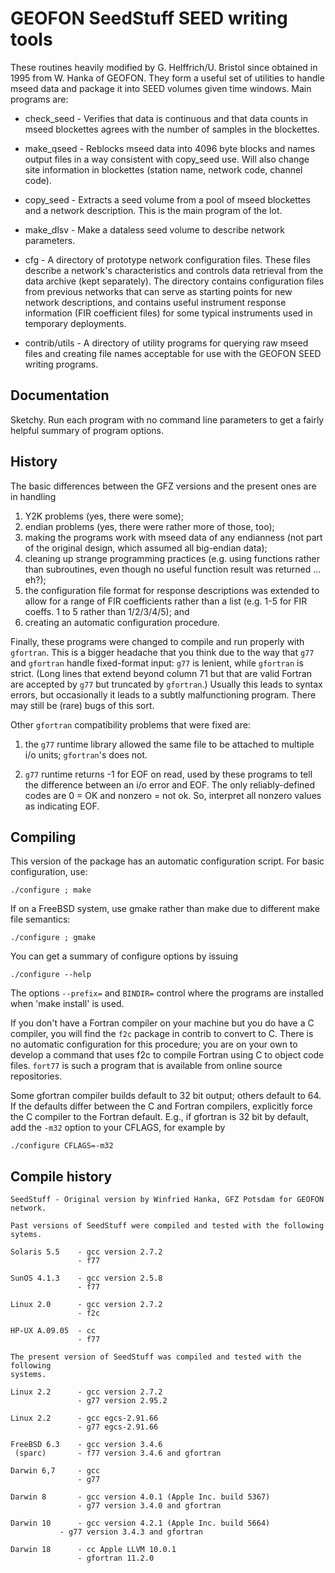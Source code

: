# GEOFON SeedStuff SEED writing tools

These routines heavily modified by G. Helffrich/U. Bristol since obtained
in 1995 from W. Hanka of GEOFON.  They form a useful set of utilities to handle
mseed data and package it into SEED volumes given time windows.  Main
programs are:

* check_seed - Verifies that data is continuous and that data counts in mseed
   blockettes agrees with the number of samples in the blockettes.

* make_qseed - Reblocks mseed data into 4096 byte blocks and names output
   files in a way consistent with copy_seed use.  Will also change
   site information in blockettes (station name, network code, channel code).

* copy_seed - Extracts a seed volume from a pool of mseed blockettes and a
   network description.  This is the main program of the lot.

* make_dlsv - Make a dataless seed volume to describe network parameters.

* cfg - A directory of prototype network configuration files.  These files
   describe a network's characteristics and controls data retrieval from
   the data archive (kept separately).  The directory contains configuration
   files from previous networks that can serve as starting points for new
   network descriptions, and contains useful instrument response information
   (FIR coefficient files) for some typical instruments used in temporary
   deployments.

* contrib/utils - A directory of utility programs for querying raw mseed files
   and creating file names acceptable for use with the GEOFON SEED writing
   programs.

## Documentation

Sketchy.  Run each program with no command line parameters to get a fairly
helpful summary of program options.

## History

The basic differences between the GFZ versions and the present ones are in
handling
1) Y2K problems (yes, there were some);
2) endian problems (yes, there were rather more of those, too);
3) making the programs work with mseed data of any endianness (not part of the
   original design, which assumed all big-endian data);
4) cleaning up strange programming practices (e.g.
   using functions rather than subroutines, even though no useful function
   result was returned ... eh?);
5) the configuration file format for response descriptions was extended to
   allow for a range of FIR coefficients rather than a list (e.g. 1-5 for FIR
   coeffs. 1 to 5 rather than 1/2/3/4/5); and
6) creating an automatic configuration procedure.

Finally, these programs were changed to compile and run properly with `gfortran`.
This is a bigger headache that you think due to the way that `g77` and
`gfortran` handle fixed-format input:  `g77` is lenient, while `gfortran` is strict.
(Long lines that extend beyond column 71 but that are valid Fortran are accepted
by `g77` but truncated by `gfortran`.)  Usually this leads to syntax errors, but
occasionally it leads to a subtly malfunctioning program.  There may
still be (rare) bugs of this sort.

Other `gfortran` compatibility problems that were fixed are:

1) the `g77` runtime library allowed the same file to be attached to multiple
i/o units; `gfortran`'s does not.

2) `g77` runtime returns -1 for EOF on read, used by these programs to tell the
difference between an i/o error and EOF.  The only reliably-defined codes are
0 = OK and nonzero = not ok.  So, interpret all nonzero values as indicating
EOF.

## Compiling
This version of the package has an automatic configuration script.  For
basic configuration, use:

`./configure ; make`

If on a FreeBSD system, use gmake rather than make due to different make file
semantics:

`./configure ; gmake`

You can get a summary of configure options by issuing

`./configure --help`

The options `--prefix=` and `BINDIR=` control where the programs are installed when
'make install' is used.

If you don't have a Fortran compiler on your machine but you do have a C
compiler, you will find the `f2c` package in contrib to convert to C.  There
is no automatic configuration for this procedure; you are on your own to develop
a command that uses f2c to compile Fortran using C to object code files.
`fort77` is such a program that is available from online source repositories.

Some gfortran compiler builds default to 32 bit output; others default to 64.
If the defaults differ between the C and Fortran compilers, explicitly force
the C compiler to the Fortran default.  E.g., if gfortran is 32 bit by
default, add the `-m32` option to your CFLAGS, for example by

`./configure CFLAGS=-m32`

## Compile history
```
SeedStuff - Original version by Winfried Hanka, GFZ Potsdam for GEOFON network.

Past versions of SeedStuff were compiled and tested with the following sytems.

Solaris 5.5    - gcc version 2.7.2
               - f77

SunOS 4.1.3    - gcc version 2.5.8
               - f77

Linux 2.0      - gcc version 2.7.2
               - f2c

HP-UX A.09.05  - cc
               - f77 

The present version of SeedStuff was compiled and tested with the following
systems.

Linux 2.2      - gcc version 2.7.2
               - g77 version 2.95.2

Linux 2.2      - gcc egcs-2.91.66
               - g77 egcs-2.91.66

FreeBSD 6.3    - gcc version 3.4.6
 (sparc)       - f77 version 3.4.6 and gfortran

Darwin 6,7     - gcc
               - g77

Darwin 8       - gcc version 4.0.1 (Apple Inc. build 5367)
               - g77 version 3.4.0 and gfortran

Darwin 10      - gcc version 4.2.1 (Apple Inc. build 5664)
	       - g77 version 3.4.3 and gfortran

Darwin 18      - cc Apple LLVM 10.0.1
               - gfortran 11.2.0
```
